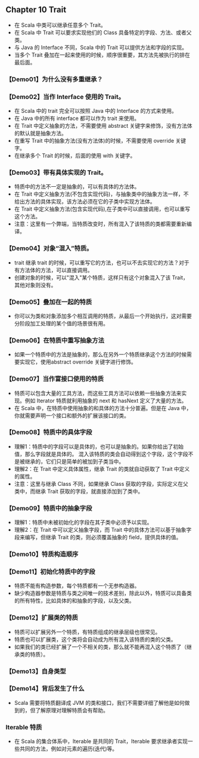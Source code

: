 ## Chapter 10 Trait

- 在 Scala 中类可以继承任意多个 Trait。
- 在 Scala 中 Trait 可以要求实现他们的 Class 具备特定的字段、方法、或者父类。
- 与 Java 的 Interface 不同，Scala 中的 Trait 可以提供方法和字段的实现。
- 当多个 Trait 叠加在一起来使用的时候，顺序很重要，其方法先被执行的排在最后面。

### 【Demo01】为什么没有多重继承？

### 【Demo02】当作 Interface 使用的 Trait。

- 在 Scala 中的 trait 完全可以按照 Java 中的 Interface 的方式来使用。
- 在 Java 中的所有 interface 都可以作为 trait 来使用。
- 在 Trait 中定义抽象的方法，不需要使用 abstract 关键字来修饰，没有方法体的默认就是抽象方法。
- 在重写 Trait 中的抽象方法(没有方法体)的时候，不需要使用 override 关键字。
- 在继承多个 Trait 的时候，后面的使用 with 关键字。

### 【Demo03】带有具体实现的 Trait。

- 特质中的方法不一定是抽象的，可以有具体的方法体。
- 在 Trait 中定义抽象方法(不包含实现代码)，与抽象类中的抽象方法一样，不给出方法的具体实现，该方法必须在它的子类中实现方法体。
- 在 Trait 中定义抽象方法(包含实现代码),在子类中可以直接调用，也可以重写这个方法。
- 注意：这里有一个弊端，当特质改变时，所有混入了该特质的类都需要重新编译。

### 【Demo04】对象“混入”特质。

- trait 继承 trait 的时候，可以重写它的方法，也可以不去实现它的方法？对于有方法体的方法，可以直接调用。
- 创建对象的时候，可以"混入"某个特质，这样只有这个对象混入了该 Trait，其他对象则没有。

### 【Demo05】叠加在一起的特质

- 你可以为类和对象添加多个相互调用的特质，从最后一个开始执行，这对需要分阶段加工处理的某个值的场景很有用。

### 【Demo06】在特质中重写抽象方法

- 如果一个特质中的方法是抽象的，那么在另外一个特质继承这个方法的时候需要实现它，使用abstract override 关键字进行修饰。

### 【Demo07】当作富接口使用的特质

- 特质可以包含大量的工具方法，而这些工具方法可以依赖一些抽象方法来实现。例如 Iterator 特质就利用抽象的 next 和 hasNext 定义了大量的方法。
- 在 Scala 中，在特质中使用抽象的和具体的方法十分普遍。但是在 Java 中，你就需要声明一个接口和额外的扩展该接口的类。

### 【Demo08】特质中的具体字段

- 理解1：特质中的字段可以是具体的，也可以是抽象的。如果你给出了初始值，那么字段就是具体的。
  混入该特质的类会自动得到这个字段，这个字段不是被继承的，它们只是简单的被加到子类当中。
- 理解2：在 Trait 中定义具体属性，继承 Trait 的类就自动获取了 Trait 中定义的属性。
- 注意：这里与继承 Class 不同，如果继承 Class 获取的字段，实际定义在父类中，而继承 Trait 获取的字段，就直接添加到了类中。

### 【Demo09】特质中的抽象字段

- 理解1：特质中未被初始化的字段在其子类中必须予以实现。
- 理解2：在 Trait 中可以定义抽象字段，而 Trait 中的具体方法可以基于抽象字段来编写，但继承 Trait 的类，则必须覆盖抽象的 field，提供具体的值。

### 【Demo10】特质构造顺序

### 【Demo11】初始化特质中的字段

- 特质不能有构造参数，每个特质都有一个无参构造器。
- 缺少构造器参数是特质与类之间唯一的技术差别，除此以外，特质可以具备类的所有特性，比如具体的和抽象的字段，以及父类。

### 【Demo12】扩展类的特质

- 特质可以扩展另外一个特质，有特质组成的继承层级也很常见。
- 特质也可以扩展类，这个类将会自动成为所有混入该特质的类的父类。
- 如果我们的类已经扩展了一个不相关的类，那么就不能再混入这个特质了（继承类的特质）。

### 【Demo13】自身类型

### 【Demo14】背后发生了什么

- Scala 需要将特质翻译成 JVM 的类和接口，我们不需要详细了解他是如何做到的，但了解原理对理解特质会有帮助。

### Iterable 特质

- 在 Scala 的集合体系中，Iterable 是共同的 Trait，Iterable 要求继承者实现一些共同的方法，例如对元素的遍历(迭代)等。
